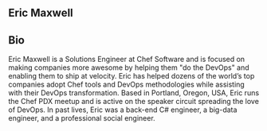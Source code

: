 ## Eric Maxwell

## Bio 

Eric Maxwell is a Solutions Engineer at Chef Software and is focused on making companies more awesome by helping them "do the DevOps" and enabling them to ship at velocity. Eric has helped dozens of the world’s top companies adopt Chef tools and DevOps methodologies while assisting with their DevOps transformation. Based in Portland, Oregon, USA, Eric runs the Chef PDX meetup and is active on the speaker circuit spreading the love of DevOps. In past lives, Eric was a back-end C# engineer, a big-data engineer, and a professional social engineer.
